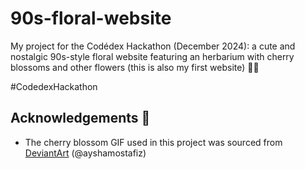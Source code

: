 # 90s-floral-website
My project for the Codédex Hackathon (December 2024): a cute and nostalgic 90s-style floral website featuring an herbarium with cherry blossoms and other flowers (this is also my first website) 🌸✨

#CodedexHackathon

## Acknowledgements 🙏
- The cherry blossom GIF used in this project was sourced from [DeviantArt](https://www.deviantart.com/ayshamostafiz/art/Cherry-Blossom-GIF-587203731) (@ayshamostafiz)
